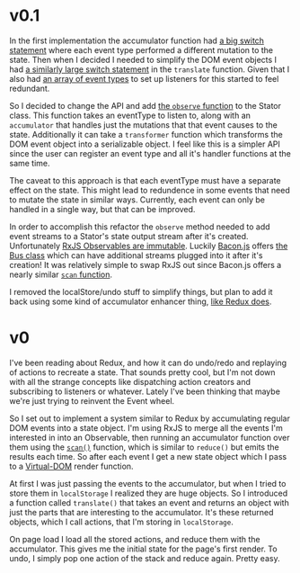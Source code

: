 # v0.1

In the first implementation the accumulator function had [a big switch statement](https://github.com/jessehattabaugh/stator/blob/master/index.js#L33) where each event type performed a different mutation to the state. Then when I decided I needed to simplify the DOM event objects I had [a similarly large switch statement](https://github.com/jessehattabaugh/stator/blob/master/index.js#L33) in the `translate` function. Given that I also had [an array of event types](https://github.com/jessehattabaugh/stator/blob/master/index.js#L9) to set up listeners for this started to feel redundant. 

So I decided to change the API and add [the `observe` function](https://github.com/jessehattabaugh/stator/blob/per-event-api/stator.js#L39) to the Stator class. This function takes an eventType to listen to, along with an `accumulator` that handles just the mutations that that event causes to the state. Additionally it can take a `transformer` function which transforms the DOM event object into a serializable object. I feel like this is a simpler API since the user can register an event type and all it's handler functions at the same time. 

The caveat to this approach is that each eventType must have a separate effect on the state. This might lead to redundence in some events that need to mutate the state in similar ways. Currently, each event can only be handled in a single way, but that can be improved.

In order to accomplish this refactor the `observe` method needed to add event streams to a Stator's state output stream after it's created. Unfortunately [RxJS Observables are immutable](https://medium.com/@andrestaltz/2-minute-introduction-to-rx-24c8ca793877). Luckily [Bacon.js](https://github.com/baconjs/bacon.js) offers [the Bus class](https://github.com/baconjs/bacon.js#bus) which can have additional streams plugged into it after it's creation! It was relatively simple to swap RxJS out since Bacon.js offers a nearly similar [`scan` function](https://baconjs.github.io/api.html#observable-scan). 

I removed the localStore/undo stuff to simplify things, but plan to add it back using some kind of accumulator enhancer thing, [like Redux does](http://rackt.org/redux/docs/recipes/ImplementingUndoHistory.html#meet-reducer-enhancers).

# v0

I've been reading about Redux, and how it can do undo/redo and replaying of actions to recreate a state. That sounds pretty cool, but I'm not down with all the strange concepts like dispatching action creators and subscribing to listeners or whatever. Lately I've been thinking that maybe we're just trying to reinvent the Event wheel.

So I set out to implement a system similar to Redux by accumulating regular DOM events into a state object. I'm using RxJS to merge all the events I'm interested in into an Observable, then running an accumulator function over them using the [`scan()`](https://github.com/Reactive-Extensions/RxJS/blob/master/doc/api/core/operators/scan.md) function, which is similar to `reduce()` but emits the results each time. So after each event I get a new state object which I pass to a [Virtual-DOM](https://github.com/Matt-Esch/virtual-dom) render function.

At first I was just passing the events to the accumulator, but when I tried to store them in `localStorage` I realized they are huge objects. So I introduced a function called  `translate()` that takes an event and returns an object with just the parts that are interesting to the accumulator. It's these returned objects, which I call actions, that I'm storing in `localStorage`.

On page load I load all the stored actions, and reduce them with the accumulator. This gives me the initial state for the page's first render. To undo, I simply pop one action of the stack and reduce again. Pretty easy.
